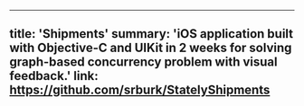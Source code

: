 
---
title: 'Shipments'
summary: 'iOS application built with Objective-C and UIKit in 2 weeks for solving graph-based concurrency problem with visual feedback.'
link: https://github.com/srburk/StatelyShipments
---